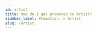 ```yaml
---
id: artist
title: How do I get promoted to Artist?
sidebar_label: Promotion -> Artist
slug: /artist
---
```


